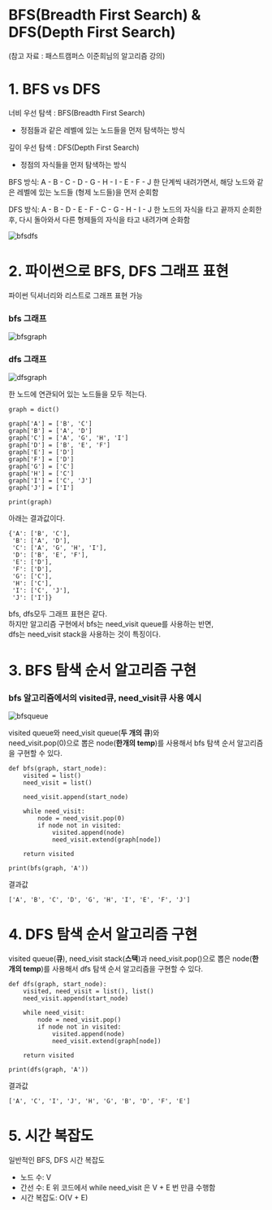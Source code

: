 BFS(Breadth First Search) & DFS(Depth First Search)
===
(참고 자료 : 패스트캠퍼스 이준희님의 알고리즘 강의)

# 1. BFS vs DFS

너비 우선 탐색 : BFS(Breadth First Search)
- 정점들과 같은 레벨에 있는 노드들을 먼저 탐색하는 방식

깊이 우선 탐색 : DFS(Depth First Search)
- 정점의 자식들을 먼저 탐색하는 방식

BFS 방식: A - B - C - D - G - H - I - E - F - J
    한 단계씩 내려가면서, 해당 노드와 같은 레벨에 있는 노드들 (형제 노드들)을 먼저 순회함

DFS 방식: A - B - D - E - F - C - G - H - I - J
    한 노드의 자식을 타고 끝까지 순회한 후, 다시 돌아와서 다른 형제들의 자식을 타고 내려가며 순화함

![bfsdfs](https://user-images.githubusercontent.com/55550753/134816883-1a382d84-da7d-4b29-836b-6b9b3d4ccfc5.PNG)

# 2. 파이썬으로 BFS, DFS 그래프 표현

파이썬 딕셔너리와 리스트로 그래프 표현 가능  

### bfs 그래프
![bfsgraph](https://user-images.githubusercontent.com/55550753/135262999-2cdb65ef-5d28-4cea-a16f-7b0b32452e05.PNG)  

### dfs 그래프
![dfsgraph](https://user-images.githubusercontent.com/55550753/135262845-4d338735-9618-4333-9ec1-4295dc830553.PNG)

한 노드에 연관되어 있는 노드들을 모두 적는다.  

```text
graph = dict()

graph['A'] = ['B', 'C']
graph['B'] = ['A', 'D']
graph['C'] = ['A', 'G', 'H', 'I']
graph['D'] = ['B', 'E', 'F']
graph['E'] = ['D']
graph['F'] = ['D']
graph['G'] = ['C']
graph['H'] = ['C']
graph['I'] = ['C', 'J']
graph['J'] = ['I']

print(graph)
```
아래는 결과값이다.  
```text
{'A': ['B', 'C'],
 'B': ['A', 'D'],
 'C': ['A', 'G', 'H', 'I'],
 'D': ['B', 'E', 'F'],
 'E': ['D'],
 'F': ['D'],
 'G': ['C'],
 'H': ['C'],
 'I': ['C', 'J'],
 'J': ['I']}
```

bfs, dfs모두 그래프 표현은 같다.   
하지만 알고리즘 구현에서 bfs는 need_visit queue를 사용하는 반면,  
dfs는 need_visit stack을 사용하는 것이 특징이다.  

# 3. BFS 탐색 순서 알고리즘 구현

### bfs 알고리즘에서의 visited큐, need_visit큐 사용 예시

![bfsqueue](https://user-images.githubusercontent.com/55550753/134817145-d7a3b525-c928-404e-8ecf-3b96da889fa8.PNG)  

visited queue와 need_visit queue(**두 개의 큐**)와  
need_visit.pop(0)으로 뽑은 node(**한개의 temp**)를 사용해서 bfs 탐색 순서 알고리즘을 구현할 수 있다.  


```text
def bfs(graph, start_node):
    visited = list()
    need_visit = list()
    
    need_visit.append(start_node)
    
    while need_visit:
        node = need_visit.pop(0)
        if node not in visited:
            visited.append(node)
            need_visit.extend(graph[node])
    
    return visited

print(bfs(graph, 'A'))
```
결과값
```text
['A', 'B', 'C', 'D', 'G', 'H', 'I', 'E', 'F', 'J']
```
# 4. DFS 탐색 순서 알고리즘 구현  

visited queue(**큐**), need_visit stack(**스택**)과
need_visit.pop()으로 뽑은 node(**한개의 temp**)를 사용해서 dfs 탐색 순서 알고리즘을 구현할 수 있다.  


```text
def dfs(graph, start_node):
    visited, need_visit = list(), list()
    need_visit.append(start_node)
    
    while need_visit:
        node = need_visit.pop()
        if node not in visited:
            visited.append(node)
            need_visit.extend(graph[node])
    
    return visited

print(dfs(graph, 'A'))
```
결과값
```text
['A', 'C', 'I', 'J', 'H', 'G', 'B', 'D', 'F', 'E']
```

# 5. 시간 복잡도

일반적인 BFS, DFS 시간 복잡도
- 노드 수: V
- 간선 수: E
위 코드에서 while need_visit 은 V + E 번 만큼 수행함
- 시간 복잡도: O(V + E)